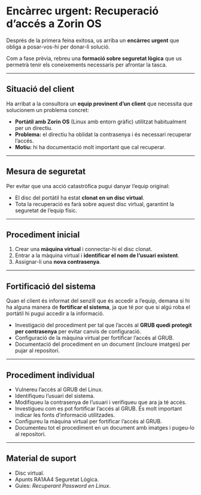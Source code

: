 # Encàrrec urgent: Recuperació d’accés a Zorin OS

Després de la primera feina exitosa, us arriba un **encàrrec urgent** que obliga a posar-vos-hi per donar-li solució.

Com a fase prèvia, rebreu una **formació sobre seguretat lògica** que us permetrà tenir els coneixements necessaris per afrontar la tasca.

---

## Situació del client

Ha arribat a la consultora un **equip provinent d’un client** que necessita que solucionem un problema concret:

- **Portàtil amb Zorin OS** (Linux amb entorn gràfic) utilitzat habitualment per un directiu.  
- **Problema:** el directiu ha oblidat la contrasenya i és necessari recuperar l’accés.  
- **Motiu:** hi ha documentació molt important que cal recuperar.

---

## Mesura de seguretat

Per evitar que una acció catastròfica pugui danyar l’equip original:

- El disc del portàtil ha estat **clonat en un disc virtual**.  
- Tota la recuperació es farà sobre aquest disc virtual, garantint la seguretat de l’equip físic.

---

## Procediment inicial

1. Crear una **màquina virtual** i connectar-hi el disc clonat.  
2. Entrar a la màquina virtual i **identificar el nom de l’usuari existent**.  
3. Assignar-li una **nova contrasenya**.

---

## Fortificació del sistema

Quan el client és informat del senzill que és accedir a l’equip, demana si hi ha alguna manera de **fortificar el sistema**, ja que té por que si algú roba el portàtil hi pugui accedir a la informació.

- Investigació del procediment per tal que l’accés al **GRUB quedi protegit per contrasenya** per evitar canvis de configuració.  
- Configuració de la màquina virtual per fortificar l’accés al GRUB.  
- Documentació del procediment en un document (incloure imatges) per pujar al repositori.  

---

## Procediment individual

- Vulnereu l’accés al GRUB del Linux.  
- Identifiqueu l’usuari del sistema.  
- Modifiqueu la contrasenya de l’usuari i verifiqueu que ara ja té accés.  
- Investigueu com es pot fortificar l’accés al GRUB. És molt important indicar les fonts d’informació utilitzades.  
- Configureu la màquina virtual per fortificar l’accés al GRUB.  
- Documenteu tot el procediment en un document amb imatges i pugeu-lo al repositori.

---

## Material de suport

- Disc virtual.  
- Apunts RA1AA4 Seguretat Lògica.  
- Guies: *Recuperant Password en Linux*.
